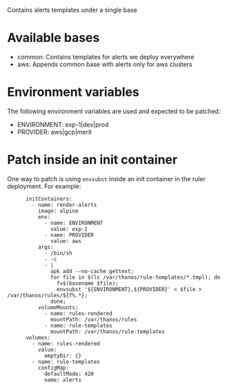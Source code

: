 Contains alerts templates under a single base

# Available bases

- common: Contains templates for alerts we deploy everywhere
- aws: Appends common base with alerts only for aws clusters

# Environment variables

The following environment variables are used and expected to be patched:
- ENVIRONMENT: exp-1|dev|prod
- PROVIDER: aws|gcp|merit

# Patch inside an init container

One way to patch is using `envsubst` inside an init container in the ruler
deployment. For example:

```
      initContainers:
        - name: render-alerts
          image: alpine
          env:
            - name: ENVIRONMENT
              value: exp-1
            - name: PROVIDER
              value: aws
          args:
            - /bin/sh
            - -c
            - |
              apk add --no-cache gettext;
              for file in $(ls /var/thanos/rule-templates/*.tmpl); do
                f=$(basename $file);
                envsubst '${ENVIRONMENT},${PROVIDER}' < $file > /var/thanos/rules/${f%.*};
              done;
          volumeMounts:
            - name: rules-rendered
              mountPath: /var/thanos/rules
            - name: rule-templates
              mountPath: /var/thanos/rule-templates
      volumes:
        - name: rules-rendered
          value:
            emptyDir: {}
        - name: rule-templates
          configMap:
            defaultMode: 420
            name: alerts
```
